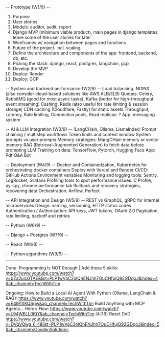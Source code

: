 
-- Prototype (W1/9) --
1. Purpose
2. User stories
3. Models: auditor, audit, report
4. Django MVP (minimum viable product), main pages in django templates, leave some of the user stories for later
5. Wireframes w/ navigation between pages and functions
6. Future of the project. incl. scaling
7. Define the architecture and components of the app: frontend, backend, db, etc.
8. Picking the stack: django, react, postgres, langchain, gcp
9. Develop the MVP
10. Deploy: Render
11. Deploy: GCP


-- System and backend performance (W2/9) -- 
Load balancing: NGINX (also consider cloud-based solutions like AWS ALB/ELB)
Queues: Celery, RabbitMQ (good for most async tasks), Kafka (better for high-throughput event streaming)
Cashing: Redis (also useful for rate limiting & session storage)
CDN caching (Cloudflare, Fastly) for static assets
Throughput, Latency, Rate limiting, Connection pools, Read replicas: ?
App: messaging system


-- AI & LLM integration (W3/9) --  (LangCHain, Ollama, LlamaIndex)
Prompt chaining / multistep workflows
Token limits and context window
System prompts vs user prompts
Memory strategies: MangCHain memory or vector memory
RAG (Retrieval-Augmented Generation) to fetch data before prompting
LLM Training on data. TensorFlow, Pytorch, Hugging Face
App: Pdf Q&A Bot


-- Deployment (W4/9) --
Docker and Containerization, Kubernetes for orchestrating docker containers
Deploy with Vercel and Render
CI/CD: GitHub Actions
Environment variables
Monitoring and logging tools: Sentry, LogRocket, Grafana
Profiling tools to spot performance issues: C Profile, py-spy, chrome performance tab
Rollback and recovery strategies, recovering data
Orchestration: Airflow, Perfect


-- API Integration and Design (W5/9) -- 
REST vs GraphQL, gRPC for internal microservices
Design: naming, versioning, HTTP status codes
Authentication / Authorization: API keys, JWT tokens, OAuth 2.0
Pagination, rate limiting, backoff and retries


-- Python (W6/9) --


-- Django + Postgres (W7/9) --


-- React (W8/9) --


-- Python algorithms (W9/9) --


-------------------------------------------------------------------------
Done:
Programming Is NOT Enough | Add these 5 skills: https://www.youtube.com/watch?v=bZa2uicOTAE&list=PLP1wVgC2olQhENJhh7OuCHfujQ92GDqoJ&index=4&ab_channel=TechWithTim

Ongoing:
How to Build a Local AI Agent With Python (Ollama, LangChain & RAG): https://www.youtube.com/watch?v=E4l91XKQSgw&ab_channel=TechWithTim
Build Anything with MCP Agents… Here’s How: https://www.youtube.com/watch?v=L94WBLL0KjY&ab_channel=TechWithTim (4:39)
React DnD: https://www.youtube.com/watch?v=DVqVQwg_6_4&list=PLP1wVgC2olQhENJhh7OuCHfujQ92GDqoJ&index=5&ab_channel=CosdenSolutions


